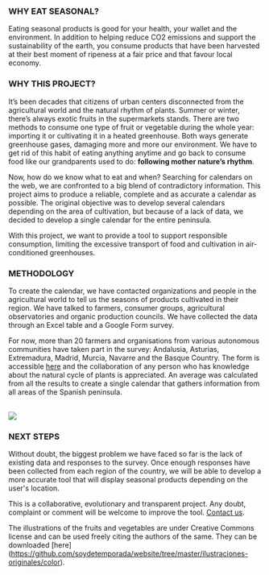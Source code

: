 
### WHY EAT SEASONAL?
Eating seasonal products is good for your health, your wallet and the environment. In addition to helping reduce CO2 emissions and support the sustainability of the earth, you consume products that have been harvested at their best moment of ripeness at a fair price and that favour local economy.


### WHY THIS PROJECT?
It’s been decades that citizens of urban centers disconnected from the agricultural world and the natural rhythm of plants. Summer or winter, there’s always exotic fruits in the supermarkets stands. There are two methods to consume one type of fruit or vegetable during the whole year: importing it or cultivating it in a heated greenhouse. Both ways generate greenhouse gases, damaging more and more our environment. We have to get rid of this habit of eating anything anytime and go back to consume food like our grandparents used to do: **following mother nature’s rhythm**.

Now, how do we know what to eat and when? Searching for calendars on the web, we are confronted to a big blend of contradictory information. This project aims to produce a reliable, complete and as accurate a calendar as possible. The original objective was to develop several calendars depending on the area of cultivation, but because of a lack of data, we decided to develop a single calendar for the entire peninsula.

With this project, we want to provide a tool to support responsible consumption, limiting the excessive transport of food and cultivation in air-conditioned greenhouses.


### METHODOLOGY
To create the calendar, we have contacted organizations and people in the agricultural world to tell us the seasons of products cultivated in their region. We have talked to farmers, consumer groups, agricultural observatories and organic production councils. We have collected the data through an Excel table and a Google Form survey.

For now, more than 20 farmers and organisations from various autonomous communities have taken part in the survey: Andalusia, Asturias, Extremadura, Madrid, Murcia, Navarre and the Basque Country. The form is accessible [here]({{site.url}}/collaborates) and the collaboration of any person who has knowledge about the natural cycle of plants is appreciated. An average was calculated from all the results to create a single calendar that gathers information from all areas of the Spanish peninsula.

<br>
<div class="row">
  <div class="col-sm-12 col-xs-12">
  <img class="img-responsive img-centered" src="{{site.url}}/img/valores_en.jpg">
</div>
</div>

### NEXT STEPS
Without doubt, the biggest problem we have faced so far is the lack of existing data and responses to the survey. Once enough responses have been collected from each region of the country, we will be able to develop a more accurate tool that will display seasonal products depending on the user's location.

This is a collaborative, evolutionary and transparent project. Any doubt, complaint or comment will be welcome to improve the tool. [Contact us]({{site.url}}/contact).

The illustrations of the fruits and vegetables are under Creative Commons license and can be used freely citing the authors of the same. They can be downloaded [here] (https://github.com/soydetemporada/website/tree/master/ilustraciones-originales/color).
